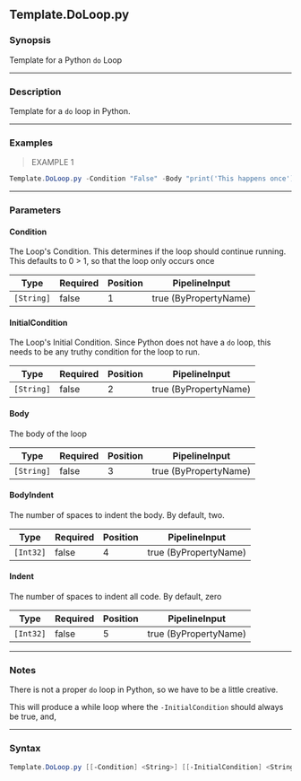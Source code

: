 Template.DoLoop.py
------------------

### Synopsis
Template for a Python `do` Loop

---

### Description

Template for a `do` loop in Python.

---

### Examples
> EXAMPLE 1

```PowerShell
Template.DoLoop.py -Condition "False" -Body "print('This happens once')"
```

---

### Parameters
#### **Condition**
The Loop's Condition.
This determines if the loop should continue running.
This defaults to 0 > 1, so that the loop only occurs once

|Type      |Required|Position|PipelineInput        |
|----------|--------|--------|---------------------|
|`[String]`|false   |1       |true (ByPropertyName)|

#### **InitialCondition**
The Loop's Initial Condition.
Since Python does not have a `do` loop, this needs to be any truthy condition for the loop to run.

|Type      |Required|Position|PipelineInput        |
|----------|--------|--------|---------------------|
|`[String]`|false   |2       |true (ByPropertyName)|

#### **Body**
The body of the loop

|Type      |Required|Position|PipelineInput        |
|----------|--------|--------|---------------------|
|`[String]`|false   |3       |true (ByPropertyName)|

#### **BodyIndent**
The number of spaces to indent the body.
By default, two.

|Type     |Required|Position|PipelineInput        |
|---------|--------|--------|---------------------|
|`[Int32]`|false   |4       |true (ByPropertyName)|

#### **Indent**
The number of spaces to indent all code.
By default, zero

|Type     |Required|Position|PipelineInput        |
|---------|--------|--------|---------------------|
|`[Int32]`|false   |5       |true (ByPropertyName)|

---

### Notes
There is not a proper `do` loop in Python, so we have to be a little creative.

This will produce a while loop where the `-InitialCondition` should always be true, and,

---

### Syntax
```PowerShell
Template.DoLoop.py [[-Condition] <String>] [[-InitialCondition] <String>] [[-Body] <String>] [[-BodyIndent] <Int32>] [[-Indent] <Int32>] [<CommonParameters>]
```
